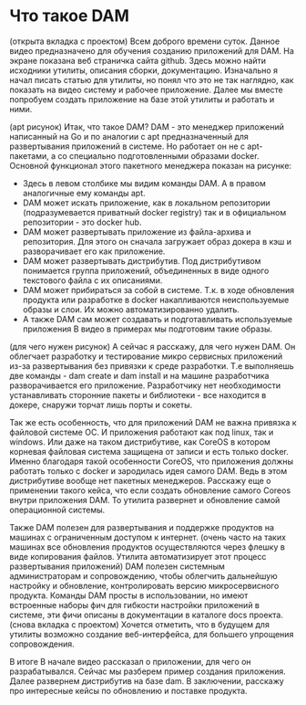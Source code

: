 # Что такое DAM

(открыта вкладка с проектом)
Всем доброго времени суток.
Данное видео предназначено для обучения созданию приложений для DAM.
На экране показана веб страничка сайта github. Здесь можно найти исходники утилиты, описания сборки, документацию.
Изначально я начал писать статью для утилиты, но понял что это не так наглядно, как показать на видео систему и рабочее приложение.
Далее мы вместе попробуем создать приложение на базе этой утилиты и работать и ними.

(apt рисунок)
Итак, что такое DAM?
DAM - это менеджер приложений написанный на Go и по аналогии с apt предназначенный для развертывания приложений в системе.
Но работает он не с apt-пакетами, а со специально подготовленными образами docker.
Основной функционал этого пакетного менеджера показан на рисунке:
- Здесь в левом столбике мы видим команды DAM.
  А в правом аналогичные ему команды apt.
- DAM может искать приложение, как в локальном репозитории (подразумевается приватный docker registry) так и в официальном репозитории - это docker hub.
- DAM может развертывать приложение из файла-архива и репозитория. Для этого он сначала загружает образ докера в кэш и разворачивает его как приложение.
- DAM может развертывать дистрибутив. Под дистрибутивом понимается группа приложений, объединенных в виде одного текстового файла с их описаниями.
- DAM может прибираться за собой в системе. Т.к. в ходе обновления продукта или разработке  в docker накапливаются неиспользуемые образы и слои.
Их можно автоматизированно удалить.
- А также DAM сам может создавать и подготавливать используемые приложения
  В видео в примерах мы подготовим такие образы.

(для чего нужен рисунок)
А сейчас я расскажу, для чего нужен DAM.
Он облегчает разработку и тестирование микро сервисных приложений из-за развертывания без привязки к среде разработки.
Т.е выполняешь две команды - dam create и dam install и на машине разработчика разворачивается его приложение.
Разработчику нет необходимости устанавливать сторонние пакеты и библиотеки - все находится в докере, снаружи торчат лишь порты и сокеты.

Так же есть особенность, что для приложений DAM не важна привязка к файловой системе ОС. И приложения работают как под linux, так и windows.
Или даже на таком дистрибутиве, как CoreOS в котором корневая файловая система защищена от записи и есть только docker.
Именно благодаря такой особенности CoreOS, что приложения должны работать только с docker и зародилась идея самого DAM.
Ведь в этом дистрибутиве вообще нет пакетных менеджеров.
Расскажу еще о применении такого кейса, что если создать обновление самого Coreos внутри приложения DAM.
То утилита развернет и обновление самой операционной системы.

Также DAM полезен  для развертывания и поддержке продуктов на машинах с ограниченным доступом к интернет.
(очень часто на таких машинах  все обновления продуктов осуществляются через флешку в виде копирования файлов.
Утилита автоматизирует этот процесс развертывания приложений)
DAM полезен системным администраторам и сопровождению, чтобы облегчить дальнейшую настройку и обновление, контролировать версию микросервисного продукта.
Команды DAM просты в использовании, но имеют встроенные наборы фич для гибкости настройки приложений в системе,
эти фичи описаны в документации в каталоге docs проекта. (снова вкладка с проектом)
Хочется отметить, что в будущем для утилиты возможно создание веб-интерфейса, для большего упрощения сопровождения.

В итоге
В начале видео рассказал о приложении, для чего он разрабатывался.
Сейчас мы разберем пример создания приложения.
Далее развернем дистрибутив на базе dam.
В заключении, расскажу про интересные кейсы по обновлению и поставке продукта.
